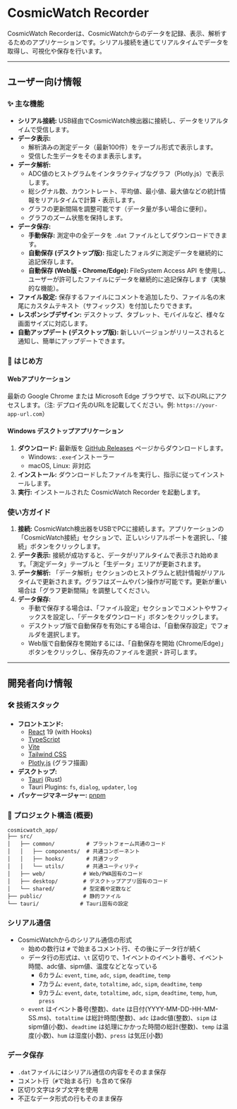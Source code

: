 # CosmicWatch Recorder

CosmicWatch Recorderは、CosmicWatchからのデータを記録、表示、解析するためのアプリケーションです。シリアル接続を通じてリアルタイムでデータを取得し、可視化や保存を行います。

---

## ユーザー向け情報

### ✨ 主な機能

*   **シリアル接続:** USB経由でCosmicWatch検出器に接続し、データをリアルタイムで受信します。
*   **データ表示:**
    *   解析済みの測定データ（最新100件）をテーブル形式で表示します。
    *   受信した生データをそのまま表示します。
*   **データ解析:**
    *   ADC値のヒストグラムをインタラクティブなグラフ（Plotly.js）で表示します。
    *   総シグナル数、カウントレート、平均値、最小値、最大値などの統計情報をリアルタイムで計算・表示します。
    *   グラフの更新間隔を調整可能です（データ量が多い場合に便利）。
    *   グラフのズーム状態を保持します。
*   **データ保存:**
    *   **手動保存:** 測定中の全データを `.dat` ファイルとしてダウンロードできます。
    *   **自動保存 (デスクトップ版):** 指定したフォルダに測定データを継続的に追記保存します。
    *   **自動保存 (Web版 - Chrome/Edge):** FileSystem Access API を使用し、ユーザーが許可したファイルにデータを継続的に追記保存します（実験的な機能）。
*   **ファイル設定:** 保存するファイルにコメントを追加したり、ファイル名の末尾にカスタムテキスト（サフィックス）を付加したりできます。
*   **レスポンシブデザイン:** デスクトップ、タブレット、モバイルなど、様々な画面サイズに対応します。
*   **自動アップデート (デスクトップ版):** 新しいバージョンがリリースされると通知し、簡単にアップデートできます。

### 🚀 はじめ方

#### Webアプリケーション

最新の Google Chrome または Microsoft Edge ブラウザで、以下のURLにアクセスします。（注: デプロイ先のURLを記載してください。例: `https://your-app-url.com`）

#### Windows デスクトップアプリケーション

1.  **ダウンロード:** 最新版を [GitHub Releases](https://github.com/nagi-hobbies/cosmicwatch-app/releases/latest) ページからダウンロードします。
    *   Windows: `.exe`インストーラー
    *   macOS, Linux: 非対応
2.  **インストール:** ダウンロードしたファイルを実行し、指示に従ってインストールします。
3.  **実行:** インストールされた CosmicWatch Recorder を起動します。


### 使い方ガイド

1.  **接続:** CosmicWatch検出器をUSBでPCに接続します。アプリケーションの「CosmicWatch接続」セクションで、正しいシリアルポートを選択し、「接続」ボタンをクリックします。
2.  **データ表示:** 接続が成功すると、データがリアルタイムで表示され始めます。「測定データ」テーブルと「生データ」エリアが更新されます。
3.  **データ解析:** 「データ解析」セクションのヒストグラムと統計情報がリアルタイムで更新されます。グラフはズームやパン操作が可能です。更新が重い場合は「グラフ更新間隔」を調整してください。
4.  **データ保存:**
    *   手動で保存する場合は、「ファイル設定」セクションでコメントやサフィックスを設定し、「データをダウンロード」ボタンをクリックします。
    *   デスクトップ版で自動保存を有効にする場合は、「自動保存設定」でフォルダを選択します。
    *   Web版で自動保存を開始するには、「自動保存を開始 (Chrome/Edge)」ボタンをクリックし、保存先のファイルを選択・許可します。

---

## 開発者向け情報

### 🛠️ 技術スタック

*   **フロントエンド:**
    *   [React](https://reactjs.org/) 19 (with Hooks)
    *   [TypeScript](https://www.typescriptlang.org/)
    *   [Vite](https://vitejs.dev/)
    *   [Tailwind CSS](https://tailwindcss.com/)
    *   [Plotly.js](https://plotly.com/javascript/) (グラフ描画)
*   **デスクトップ:**
    *   [Tauri](https://tauri.app/) (Rust)
    *   Tauri Plugins: `fs`, `dialog`, `updater`, `log`
*   **パッケージマネージャー:** [pnpm](https://pnpm.io/)

### 📁 プロジェクト構造 (概要)

```
cosmicwatch_app/
├── src/
│   ├── common/          # プラットフォーム共通のコード
│   │   ├── components/  # 共通コンポーネント
│   │   ├── hooks/       # 共通フック
│   │   └── utils/       # 共通ユーティリティ
│   ├── web/            # Web/PWA固有のコード
│   ├── desktop/        # デスクトップアプリ固有のコード
│   └── shared/         # 型定義や定数など
├── public/             # 静的ファイル
└── tauri/             # Tauri固有の設定
```

### シリアル通信

- CosmicWatchからのシリアル通信の形式
  - 始めの数行は `#` で始まるコメント行、その後にデータ行が続く
  - データ行の形式は、`\t` 区切りで、1イベントのイベント番号、イベント時間、adc値、sipm値、温度などとなっている
    - 6カラム: `event`, `time`, `adc`, `sipm`, `deadtime`, `temp`
    - 7カラム: `event`, `date`, `totaltime`, `adc`, `sipm`, `deadtime`, `temp`
    - 9カラム: `event`, `date`, `totaltime`, `adc`, `sipm`, `deadtime`, `temp`, `hum`, `press`
  - `event` はイベント番号(整数)、`date` は日付(YYYY-MM-DD-HH-MM-SS.ms)、`totaltime` は総計時間(整数)、`adc` はadc値(整数)、`sipm` はsipm値(小数)、`deadtime` は処理にかかった時間の総計(整数)、`temp` は温度(小数)、`hum` は湿度(小数)、`press` は気圧(小数)

### データ保存

- `.dat`ファイルにはシリアル通信の内容をそのまま保存
- コメント行（`#`で始まる行）も含めて保存
- 区切り文字はタブ文字を使用
- 不正なデータ形式の行もそのまま保存